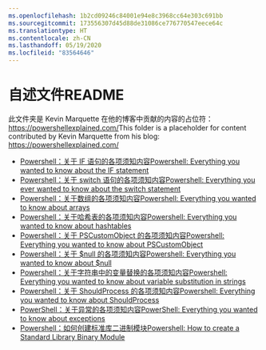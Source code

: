 ```yaml
---
ms.openlocfilehash: 1b2cd09246c84001e94e8c3968cc64e303c691bb
ms.sourcegitcommit: 173556307d45d88de31086ce776770547eece64c
ms.translationtype: HT
ms.contentlocale: zh-CN
ms.lasthandoff: 05/19/2020
ms.locfileid: "83564646"
---
```

# <a name="readme"></a><span data-ttu-id="13fd4-101">自述文件</span><span class="sxs-lookup"><span data-stu-id="13fd4-101">README</span></span>

<span data-ttu-id="13fd4-102">此文件夹是 Kevin Marquette 在他的博客中贡献的内容的占位符： https://powershellexplained.com/</span><span class="sxs-lookup"><span data-stu-id="13fd4-102">This folder is a placeholder for content contributed by Kevin Marquette from his blog: https://powershellexplained.com/</span></span>

- [<span data-ttu-id="13fd4-103">Powershell：关于 IF 语句的各项须知内容</span><span class="sxs-lookup"><span data-stu-id="13fd4-103">Powershell: Everything you wanted to know about the IF statement</span></span>](https://powershellexplained.com/2019-08-11-Powershell-if-then-else-equals-operator/)
- [<span data-ttu-id="13fd4-104">Powershell：关于 switch 语句的各项须知内容</span><span class="sxs-lookup"><span data-stu-id="13fd4-104">Powershell: Everything you ever wanted to know about the switch statement</span></span>](https://powershellexplained.com/2018-01-12-Powershell-switch-statement/)
- [<span data-ttu-id="13fd4-105">Powershell：关于数组的各项须知内容</span><span class="sxs-lookup"><span data-stu-id="13fd4-105">Powershell: Everything you wanted to know about arrays</span></span>](https://powershellexplained.com/2018-10-15-Powershell-arrays-Everything-you-wanted-to-know/)
- [<span data-ttu-id="13fd4-106">Powershell：关于哈希表的各项须知内容</span><span class="sxs-lookup"><span data-stu-id="13fd4-106">Powershell: Everything you wanted to know about hashtables</span></span>](https://powershellexplained.com/2016-11-06-powershell-hashtable-everything-you-wanted-to-know-about/)
- [<span data-ttu-id="13fd4-107">Powershell：关于 PSCustomObject 的各项须知内容</span><span class="sxs-lookup"><span data-stu-id="13fd4-107">Powershell: Everything you wanted to know about PSCustomObject</span></span>](https://powershellexplained.com/2016-10-28-powershell-everything-you-wanted-to-know-about-pscustomobject/)
- [<span data-ttu-id="13fd4-108">Powershell：关于 $null 的各项须知内容</span><span class="sxs-lookup"><span data-stu-id="13fd4-108">Powershell: Everything you wanted to know about $null</span></span>](https://powershellexplained.com/2018-12-23-Powershell-null-everything-you-wanted-to-know/)
- [<span data-ttu-id="13fd4-109">Powershell：关于字符串中的变量替换的各项须知内容</span><span class="sxs-lookup"><span data-stu-id="13fd4-109">Powershell: Everything you wanted to know about variable substitution in strings</span></span>](https://powershellexplained.com/2017-01-13-powershell-variable-substitution-in-strings/)
- [<span data-ttu-id="13fd4-110">Powershell：关于 ShouldProcess 的各项须知内容</span><span class="sxs-lookup"><span data-stu-id="13fd4-110">Powershell: Everything you wanted to know about ShouldProcess</span></span>](https://powershellexplained.com/2020-03-15-Powershell-shouldprocess-whatif-confirm-shouldcontinue-everything/)
- [<span data-ttu-id="13fd4-111">PowerShell：关于异常的各项须知内容</span><span class="sxs-lookup"><span data-stu-id="13fd4-111">PowerShell: Everything you wanted to know about exceptions</span></span>](https://powershellexplained.com/2017-04-10-Powershell-exceptions-everything-you-ever-wanted-to-know/)
- [<span data-ttu-id="13fd4-112">Powershell：如何创建标准库二进制模块</span><span class="sxs-lookup"><span data-stu-id="13fd4-112">Powershell: How to create a Standard Library Binary Module</span></span>](https://powershellexplained.com/2018-08-04-Powershell-Standard-Library-Binary-Module/)
